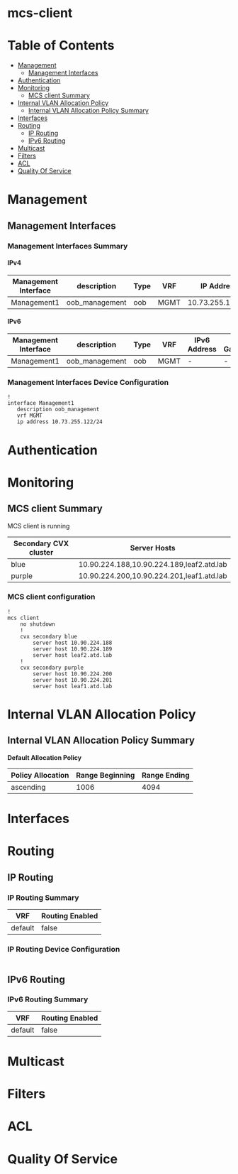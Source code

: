 # mcs-client
# Table of Contents

- [Management](#management)
  - [Management Interfaces](#management-interfaces)
- [Authentication](#authentication)
- [Monitoring](#monitoring)
  - [MCS client Summary](#mcs-client-summary)
- [Internal VLAN Allocation Policy](#internal-vlan-allocation-policy)
  - [Internal VLAN Allocation Policy Summary](#internal-vlan-allocation-policy-summary)
- [Interfaces](#interfaces)
- [Routing](#routing)
  - [IP Routing](#ip-routing)
  - [IPv6 Routing](#ipv6-routing)
- [Multicast](#multicast)
- [Filters](#filters)
- [ACL](#acl)
- [Quality Of Service](#quality-of-service)

# Management

## Management Interfaces

### Management Interfaces Summary

#### IPv4

| Management Interface | description | Type | VRF | IP Address | Gateway |
| -------------------- | ----------- | ---- | --- | ---------- | ------- |
| Management1 | oob_management | oob | MGMT | 10.73.255.122/24 | 10.73.255.2 |

#### IPv6

| Management Interface | description | Type | VRF | IPv6 Address | IPv6 Gateway |
| -------------------- | ----------- | ---- | --- | ------------ | ------------ |
| Management1 | oob_management | oob | MGMT | -  | - |

### Management Interfaces Device Configuration

```eos
!
interface Management1
   description oob_management
   vrf MGMT
   ip address 10.73.255.122/24
```

# Authentication

# Monitoring

## MCS client Summary
MCS client is running

| Secondary CVX cluster | Server Hosts |
| --------------------- | ------------ |
| blue | 10.90.224.188,10.90.224.189,leaf2.atd.lab |
| purple | 10.90.224.200,10.90.224.201,leaf1.atd.lab |

### MCS client configuration

```eos
!
mcs client
    no shutdown
    !
    cvx secondary blue
        server host 10.90.224.188
        server host 10.90.224.189
        server host leaf2.atd.lab
    !
    cvx secondary purple
        server host 10.90.224.200
        server host 10.90.224.201
        server host leaf1.atd.lab
```

# Internal VLAN Allocation Policy

## Internal VLAN Allocation Policy Summary

**Default Allocation Policy**

| Policy Allocation | Range Beginning | Range Ending |
| ------------------| --------------- | ------------ |
| ascending | 1006 | 4094 |

# Interfaces

# Routing

## IP Routing

### IP Routing Summary

| VRF | Routing Enabled |
| --- | --------------- |
| default | false |

### IP Routing Device Configuration

```eos
```
## IPv6 Routing

### IPv6 Routing Summary

| VRF | Routing Enabled |
| --- | --------------- |
| default | false |

# Multicast

# Filters

# ACL

# Quality Of Service
